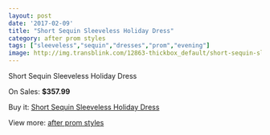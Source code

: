 ```yaml
---
layout: post
date: '2017-02-09'
title: "Short Sequin Sleeveless Holiday Dress"
category: after prom styles
tags: ["sleeveless","sequin","dresses","prom","evening"]
image: http://img.transblink.com/12863-thickbox_default/short-sequin-sleeveless-holiday-dress.jpg
---
```

Short Sequin Sleeveless Holiday Dress

On Sales: **$357.99**
<a href="https://www.transblink.com/en/after-prom-styles/4149-short-sequin-sleeveless-holiday-dress.html"><amp-img layout="responsive" width="600" height="600" src="//img.transblink.com/12863-thickbox_default/short-sequin-sleeveless-holiday-dress.jpg" alt="Short Sequin Sleeveless Holiday Dress 0" /></a>
<a href="https://www.transblink.com/en/after-prom-styles/4149-short-sequin-sleeveless-holiday-dress.html"><amp-img layout="responsive" width="600" height="600" src="//img.transblink.com/12865-thickbox_default/short-sequin-sleeveless-holiday-dress.jpg" alt="Short Sequin Sleeveless Holiday Dress 1" /></a>
<a href="https://www.transblink.com/en/after-prom-styles/4149-short-sequin-sleeveless-holiday-dress.html"><amp-img layout="responsive" width="600" height="600" src="//img.transblink.com/12864-thickbox_default/short-sequin-sleeveless-holiday-dress.jpg" alt="Short Sequin Sleeveless Holiday Dress 2" /></a>

Buy it: [Short Sequin Sleeveless Holiday Dress](https://www.transblink.com/en/after-prom-styles/4149-short-sequin-sleeveless-holiday-dress.html "Short Sequin Sleeveless Holiday Dress")

View more: [after prom styles](https://www.transblink.com/en/55-after-prom-styles "after prom styles")